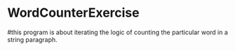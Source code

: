 # WordCounterExercise
#this program is about iterating the logic of counting the particular word in a string paragraph.
